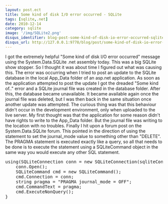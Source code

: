 ```yaml
---
layout: post.ect
title: Some kind of disk I/O error occurred - SQLite
tags: [sqlite,.net]
date: 2010-12-14
category: sqlite
image: '/img/SQLite2.png'
disqus_identifier: blog-post-some-kind-of-disk-io-error-occurred-sqlite
disqus_url: http://127.0.0.1:9778/blog/post/some-kind-of-disk-io-error-occurred-sqlite
---
```


I got the extremely helpful "Some kind of disk I/O error occurred" message using the System.Data.SQLite .net assembly today. This was a big SQLite show stopper. So I thought it was about time I figured out what was causing this. The error was occurring when I tried to post an update to the SQLite database in the local App_Data folder of an asp.net application. As soon as the application attempted to post the update I got the dreaded "Some kind of.." error and a SQLite journal file was created in the database folder. After this, the database became unavailable. It became available again once the journal file was deleted, but I was then back in the same situation once another update was attempted. The curious thing was that this behaviour didn't occur in the development environment, only when uploaded to the live server. My first thought was that the application for some reason didn't have rights to write to the App_Data folder. But the journal file was writing to the location with no troubles. Finally I hit upon a forum post on the System.Data.SQLite forum. This pointed in the direction of using the statement to set the journal_mode value to something other than "DELETE". The PRAGMA statement is executed exactly like a query, so all that needs to be done is to execute the statement using a SQLiteCommand object in the same way you would execute any other SQL statement.

<pre data-type="code" class="js">using(SQLiteConnection conn = new SQLiteConnection(sqliteConnectionString)) {
	conn.Open();
	SQLiteCommand cmd = new SQLiteCommand();
	cmd.Connection = conn;
	string pragma = "PRAGMA journal_mode = OFF";
	cmd.CommandText = pragma;
	cmd.ExecuteNonQuery();
}
</pre>
